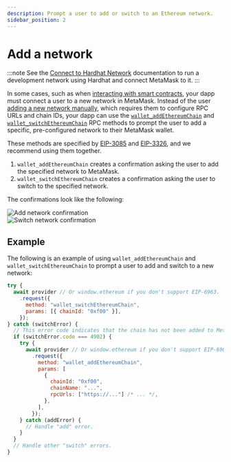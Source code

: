 ```yaml
---
description: Prompt a user to add or switch to an Ethereum network.
sidebar_position: 2
---
```


# Add a network

:::note
See the [Connect to Hardhat Network](../how-to/run-devnet.md) documentation to run a development network using Hardhat and connect MetaMask to it.
:::

In some cases, such as when [interacting with smart contracts](../../concepts/smart-contracts.md),
your dapp must connect a user to a new network in MetaMask.
Instead of the user [adding a new network manually](https://support.metamask.io/hc/en-us/articles/360043227612-How-to-add-a-custom-network-RPC#h_01G63GGJ83DGDRCS2ZWXM37CV5),
which requires them to configure RPC URLs and chain IDs, your dapp can use the
[`wallet_addEthereumChain`](/wallet/reference/wallet_addethereumchain) and
[`wallet_switchEthereumChain`](/wallet/reference/wallet_switchethereumchain) RPC methods to prompt
the user to add a specific, pre-configured network to their MetaMask wallet.

These methods are specified by [EIP-3085](https://eips.ethereum.org/EIPS/eip-3085) and
[EIP-3326](https://eips.ethereum.org/EIPS/eip-3326), and we recommend using them together.

1. `wallet_addEthereumChain` creates a confirmation asking the user to add the specified network to MetaMask.
2. `wallet_switchEthereumChain` creates a confirmation asking the user to switch to the specified network.

The confirmations look like the following:

<div class="row">
    <div class="column">
        <img src={require("../../assets/add-network.png").default} alt="Add network confirmation" style={{border: '1px solid #DCDCDC'}} />
    </div>
    <div class="column">
        <img src={require("../../assets/switch-network.png").default} alt="Switch network confirmation" style={{border: '1px solid #DCDCDC'}} />
    </div>
</div>

## Example

The following is an example of using `wallet_addEthereumChain` and `wallet_switchEthereumChain` to
prompt a user to add and switch to a new network:

```javascript
try {
  await provider // Or window.ethereum if you don't support EIP-6963.
    .request({
      method: "wallet_switchEthereumChain",
      params: [{ chainId: "0xf00" }],
    });
} catch (switchError) {
  // This error code indicates that the chain has not been added to MetaMask.
  if (switchError.code === 4902) {
    try {
      await provider // Or window.ethereum if you don't support EIP-6963.
        .request({
          method: "wallet_addEthereumChain",
          params: [
            {
              chainId: "0xf00",
              chainName: "...",
              rpcUrls: ["https://..."] /* ... */,
            },
          ],
        });
    } catch (addError) {
      // Handle "add" error.
    }
  }
  // Handle other "switch" errors.
}
```
